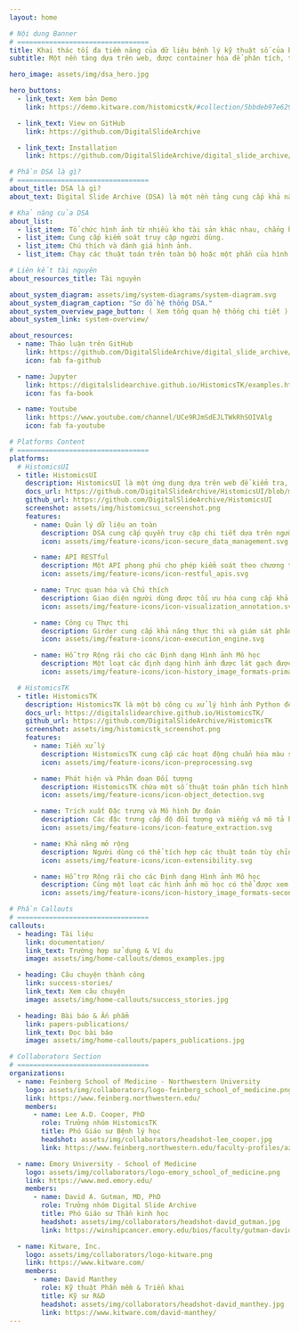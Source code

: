 ```yaml
---
layout: home

# Nội dung Banner
# =================================
title: Khai thác tối đa tiềm năng của dữ liệu bệnh lý kỹ thuật số của bạn
subtitle: Một nền tảng dựa trên web, được container hóa để phân tích, trực quan hóa, quản lý và chú thích dữ liệu hình ảnh bệnh lý kỹ thuật số toàn phiến

hero_image: assets/img/dsa_hero.jpg

hero_buttons: 
  - link_text: Xem bản Demo
    link: https://demo.kitware.com/histomicstk/#collection/5bbdeb97e629140048d017ba/folder/5bbdeba3e629140048d017bb 

  - link_text: View on GitHub
    link: https://github.com/DigitalSlideArchive

  - link_text: Installation
    link: https://github.com/DigitalSlideArchive/digital_slide_archive/blob/master/devops/dsa/README.rst

# Phần DSA là gì?
# ================================= 
about_title: DSA là gì? 
about_text: Digital Slide Archive (DSA) là một nền tảng cung cấp khả năng lưu trữ, quản lý, trực quan hóa và chú thích các bộ dữ liệu hình ảnh lớn. DSA bao gồm một bộ công cụ phân tích (HistomicsTK), một giao diện để trực quan hóa các phiến và quản lý chú thích (HistomicsUI), một lớp cơ sở dữ liệu (sử dụng Mongo) và một máy chủ web cung cấp một API phong phú và các công cụ quản lý dữ liệu (sử dụng Girder). Hệ thống này có thể 

# Khả năng của DSA
about_list:
  - list_item: Tổ chức hình ảnh từ nhiều kho tài sản khác nhau, chẳng hạn như hệ thống tệp cục bộ và S3.
  - list_item: Cung cấp kiểm soát truy cập người dùng. 
  - list_item: Chú thích và đánh giá hình ảnh. 
  - list_item: Chạy các thuật toán trên toàn bộ hoặc một phần của hình ảnh. 

# Liên kết tài nguyên
about_resources_title: Tài nguyên 

about_system_diagram: assets/img/system-diagrams/system-diagram.svg
about_system_diagram_caption: "Sơ đồ hệ thống DSA."
about_system_overview_page_button: ( Xem tổng quan hệ thống chi tiết )
about_system_link: system-overview/

about_resources:
  - name: Thảo luận trên GitHub 
    link: https://github.com/DigitalSlideArchive/digital_slide_archive/discussions
    icon: fab fa-github

  - name: Jupyter 
    link: https://digitalslidearchive.github.io/HistomicsTK/examples.html
    icon: fas fa-book

  - name: Youtube 
    link: https://www.youtube.com/channel/UCe9RJmSdEJLTWkRhSOIVAlg
    icon: fab fa-youtube

# Platforms Content
# =================================
platforms:
  # HistomicsUI
  - title: HistomicsUI 
    description: HistomicsUI là một ứng dụng dựa trên web để kiểm tra, chú thích và xử lý hình ảnh mô học nhằm trích xuất các đặc điểm cấp thấp và cao (ví dụ: cấu trúc tế bào, các loại đặc điểm). 
    docs_url: https://github.com/DigitalSlideArchive/HistomicsUI/blob/master/README.rst
    github_url: https://github.com/DigitalSlideArchive/HistomicsUI
    screenshot: assets/img/histomicsui_screenshot.png
    features:
      - name: Quản lý dữ liệu an toàn
        description: DSA cung cấp quyền truy cập chi tiết dựa trên người dùng hoặc vai trò vào bộ dữ liệu, hình ảnh & siêu dữ liệu và chú thích. Hỗ trợ lưu trữ Amazon S3.
        icon: assets/img/feature-icons/icon-secure_data_management.svg

      - name: API RESTful 
        description: Một API phong phú cho phép kiểm soát theo chương trình đối với người dùng, dữ liệu, chú thích và thuật toán, cho phép tự động hóa các tác vụ DSA và tích hợp với các công cụ và nền tảng khác.
        icon: assets/img/feature-icons/icon-restful_apis.svg

      - name: Trực quan hóa và Chú thích 
        description: Giao diện người dùng được tối ưu hóa cung cấp khả năng khám phá linh hoạt các hình ảnh toàn phiến lớn và các công cụ để tạo chú thích hình ảnh hiệu quả.
        icon: assets/img/feature-icons/icon-visualization_annotation.svg

      - name: Công cụ Thực thi 
        description: Girder cung cấp khả năng thực thi và giám sát phân tán các công việc thuật toán và phân tích.
        icon: assets/img/feature-icons/icon-execution_engine.svg

      - name: Hỗ trợ Rộng rãi cho các Định dạng Hình ảnh Mô học 
        description: Một loạt các định dạng hình ảnh được lát gạch được hỗ trợ, bao gồm tiff, svs và jp2. Hình ảnh có thể được lát lại tự động khi cần thiết cho các thuật toán xử lý. Các định dạng bổ sung có thể được thêm vào với giao diện Python có thể cắm được. 
        icon: assets/img/feature-icons/icon-history_image_formats-primary.svg

  # HistomicsTK
  - title: HistomicsTK 
    description: HistomicsTK là một bộ công cụ xử lý hình ảnh Python để phân tích định lượng hình ảnh bệnh lý kỹ thuật số toàn phiến.
    docs_url: https://digitalslidearchive.github.io/HistomicsTK/
    github_url: https://github.com/DigitalSlideArchive/HistomicsTK
    screenshot: assets/img/histomicstk_screenshot.png
    features:
      - name: Tiền xử lý 
        description: HistomicsTK cung cấp các hoạt động chuẩn hóa màu sắc và khử tích chập để cải thiện độ mạnh mẽ của các quy trình phân tích.
        icon: assets/img/feature-icons/icon-preprocessing.svg

      - name: Phát hiện và Phân đoạn Đối tượng 
        description: HistomicsTK chứa một số thuật toán phân tích hình ảnh cổ điển và dựa trên máy học để phát hiện đối tượng và phân đoạn các cấu trúc và mô dưới tế bào.
        icon: assets/img/feature-icons/icon-object_detection.svg

      - name: Trích xuất Đặc trưng và Mô hình Dự đoán
        description: Các đặc trưng cấp độ đối tượng và miếng vá mô tả hình dạng, kết cấu và màu sắc có thể được sử dụng để xây dựng các mô hình học máy.
        icon: assets/img/feature-icons/icon-feature_extraction.svg

      - name: Khả năng mở rộng 
        description: Người dùng có thể tích hợp các thuật toán tùy chỉnh của họ thông qua quy trình container hóa tự động tạo giao diện người dùng DSA.
        icon: assets/img/feature-icons/icon-extensibility.svg

      - name: Hỗ trợ Rộng rãi cho các Định dạng Hình ảnh Mô học 
        description: Cùng một loạt các hình ảnh mô học có thể được xem có thể được sử dụng với bất kỳ thuật toán xử lý nào. Hình ảnh con có thể được xử lý ở kích thước ô và độ phóng đại tùy chỉnh khi cần thiết. 
        icon: assets/img/feature-icons/icon-history_image_formats-secondary.svg 

# Phần Callouts
# =================================
callouts:
  - heading: Tài liệu
    link: documentation/
    link_text: Trường hợp sử dụng & Ví dụ
    image: assets/img/home-callouts/demos_examples.jpg

  - heading: Câu chuyện thành công
    link: success-stories/
    link_text: Xem câu chuyện
    image: assets/img/home-callouts/success_stories.jpg

  - heading: Bài báo & Ấn phẩm
    link: papers-publications/
    link_text: Đọc bài báo
    image: assets/img/home-callouts/papers_publications.jpg

# Collaborators Section
# ================================= 
organizations:
  - name: Feinberg School of Medicine - Northwestern University
    logo: assets/img/collaborators/logo-feinberg_school_of_medicine.png
    link: https://www.feinberg.northwestern.edu/ 
    members:
      - name: Lee A.D. Cooper, PhD 
        role: Trưởng nhóm HistomicsTK 
        title: Phó Giáo sư Bệnh lý học 
        headshot: assets/img/collaborators/headshot-lee_cooper.jpg
        link: https://www.feinberg.northwestern.edu/faculty-profiles/az/profile.html?xid=44206 

  - name: Emory University - School of Medicine
    logo: assets/img/collaborators/logo-emory_school_of_medicine.png
    link: https://www.med.emory.edu/ 
    members:
      - name: David A. Gutman, MD, PhD 
        role: Trưởng nhóm Digital Slide Archive
        title: Phó Giáo sư Thần kinh học 
        headshot: assets/img/collaborators/headshot-david_gutman.jpg
        link: https://winshipcancer.emory.edu/bios/faculty/gutman-david.html 

  - name: Kitware, Inc.
    logo: assets/img/collaborators/logo-kitware.png
    link: https://www.kitware.com/ 
    members:
      - name: David Manthey
        role: Kỹ thuật Phần mềm & Triển khai
        title: Kỹ sư R&D 
        headshot: assets/img/collaborators/headshot-david_manthey.jpg
        link: https://www.kitware.com/david-manthey/
---
```

